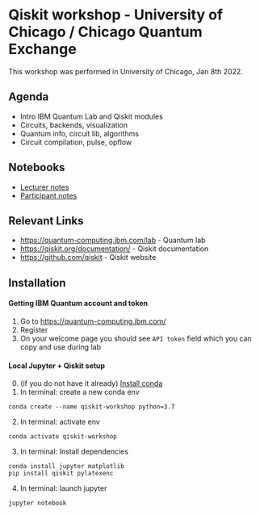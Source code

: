 # Qiskit workshop - University of Chicago / Chicago Quantum Exchange

This workshop was performed in University of Chicago, Jan 8th 2022. 

## Agenda

- Intro IBM Quantum Lab and Qiskit modules
- Circuits, backends, visualization
- Quantum info, circuit lib, algorithms
- Circuit compilation, pulse, opflow

## Notebooks

- [Lecturer notes](./qiskit-workshop-full.ipynb) 
- [Participant notes](./qiskit-workshop-lab-notebook.ipynb)

## Relevant Links

- https://quantum-computing.ibm.com/lab - Quantum lab
- https://qiskit.org/documentation/ - Qiskit documentation
- https://github.com/qiskit - Qiskit website

## Installation

#### Getting IBM Quantum account and token

1. Go to https://quantum-computing.ibm.com/
2. Register
3. On your welcome page you should see `API token` field which you can copy and use during lab

#### Local Jupyter + Qiskit setup

0. (if you do not have it already) [Install conda](https://www.anaconda.com/products/individual)
1. In terminal: create a new conda env
```shell
conda create --name qiskit-workshop python=3.7
```
2. In terminal: activate env
```shell
conda activate qiskit-workshop
```
3. In terminal: Install dependencies
```shell
conda install jupyter matplotlib
pip install qiskit pylatexenc
```
4. In terminal: launch jupyter
```shell
jupyter notebook
```